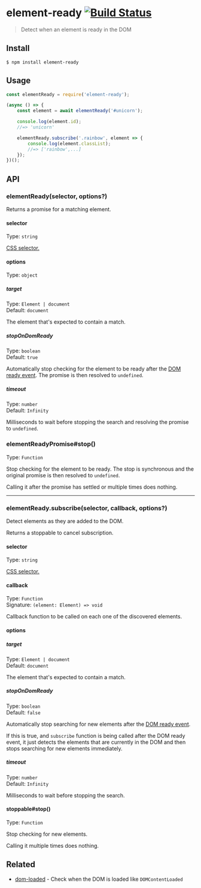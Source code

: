 # element-ready [![Build Status](https://travis-ci.org/sindresorhus/element-ready.svg?branch=master)](https://travis-ci.org/sindresorhus/element-ready)

> Detect when an element is ready in the DOM


## Install

```
$ npm install element-ready
```


## Usage

```js
const elementReady = require('element-ready');

(async () => {
	const element = await elementReady('#unicorn');

	console.log(element.id);
	//=> 'unicorn'

	elementReady.subscribe('.rainbow', element => {
		console.log(element.classList);
		//=> ['rainbow',...]
	});
})();
```


## API

### elementReady(selector, options?)

Returns a promise for a matching element.

#### selector

Type: `string`

[CSS selector.](https://developer.mozilla.org/en-US/docs/Web/Guide/CSS/Getting_Started/Selectors)

#### options

Type: `object`

##### target

Type: `Element | document`<br>
Default: `document`

The element that's expected to contain a match.

##### stopOnDomReady

Type: `boolean`<br>
Default: `true`

Automatically stop checking for the element to be ready after the [DOM ready event](https://developer.mozilla.org/en-US/docs/Web/API/Window/DOMContentLoaded_event). The promise is then resolved to `undefined`.

##### timeout

Type: `number`<br>
Default: `Infinity`

Milliseconds to wait before stopping the search and resolving the promise to `undefined`.

### elementReadyPromise#stop()

Type: `Function`

Stop checking for the element to be ready. The stop is synchronous and the original promise is then resolved to `undefined`.

Calling it after the promise has settled or multiple times does nothing.

<hr>

### elementReady.subscribe(selector, callback, options?)

Detect elements as they are added to the DOM.

Returns a stoppable to cancel subscription.

#### selector

Type: `string`

[CSS selector.](https://developer.mozilla.org/en-US/docs/Web/Guide/CSS/Getting_Started/Selectors)

#### callback

Type: `Function`<br>
Signature: `(element: Element) => void`

Callback function to be called on each one of the discovered elements.

#### options

##### target

Type: `Element | document`<br>
Default: `document`

The element that's expected to contain a match.

##### stopOnDomReady

Type: `boolean`<br>
Default: `false`

Automatically stop searching for new elements after the [DOM ready event](https://developer.mozilla.org/en-US/docs/Web/API/Window/DOMContentLoaded_event).

If this is true, and `subscribe` function is being called after the DOM ready event, it just detects the elements that are currently in the DOM and then stops searching for new elements immediately.

##### timeout

Type: `number`<br>
Default: `Infinity`

Milliseconds to wait before stopping the search.

#### stoppable#stop()

Type: `Function`

Stop checking for new elements.

Calling it multiple times does nothing.

## Related

- [dom-loaded](https://github.com/sindresorhus/dom-loaded) - Check when the DOM is loaded like `DOMContentLoaded`
